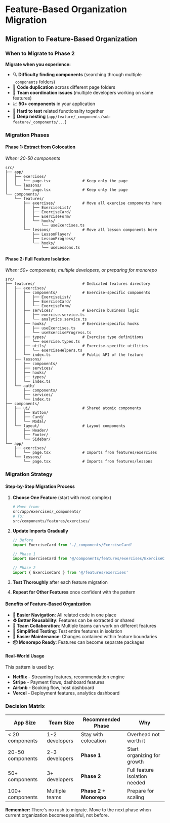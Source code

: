 # Feature-Based Organization Migration

## **Migration to Feature-Based Organization**

### **When to Migrate to Phase 2**

**Migrate when you experience:**
- 🔍 **Difficulty finding components** (searching through multiple `_components` folders)
- 🔄 **Code duplication** across different page folders
- 👥 **Team coordination issues** (multiple developers working on same features)
- 📈 **50+ components** in your application
- 🧪 **Hard to test** related functionality together
- 📁 **Deep nesting** (`app/feature/_components/sub-feature/_components/...`)

### **Migration Phases**

#### **Phase 1: Extract from Colocation**
*When: 20-50 components*

```
src/
├── app/
│   ├── exercises/
│   │   └── page.tsx              # Keep only the page
│   └── lessons/
│       └── page.tsx              # Keep only the page
└── components/
    └── features/
        ├── exercises/            # Move all exercise components here
        │   ├── ExerciseList/
        │   ├── ExerciseCard/
        │   ├── ExerciseForm/
        │   └── hooks/
        │       └── useExercises.ts
        └── lessons/              # Move all lesson components here
            ├── LessonPlayer/
            ├── LessonProgress/
            └── hooks/
                └── useLessons.ts
```

#### **Phase 2: Full Feature Isolation**
*When: 50+ components, multiple developers, or preparing for monorepo*

```
src/
├── features/                     # Dedicated features directory
│   ├── exercises/
│   │   ├── components/           # Exercise-specific components
│   │   │   ├── ExerciseList/
│   │   │   ├── ExerciseCard/
│   │   │   └── ExerciseForm/
│   │   ├── services/             # Exercise business logic
│   │   │   ├── exercise.service.ts
│   │   │   └── analytics.service.ts
│   │   ├── hooks/                # Exercise-specific hooks
│   │   │   ├── useExercises.ts
│   │   │   └── useExerciseProgress.ts
│   │   ├── types/                # Exercise type definitions
│   │   │   └── exercise.types.ts
│   │   ├── utils/                # Exercise-specific utilities
│   │   │   └── exerciseHelpers.ts
│   │   └── index.ts              # Public API of the feature
│   ├── lessons/
│   │   ├── components/
│   │   ├── services/
│   │   ├── hooks/
│   │   ├── types/
│   │   └── index.ts
│   └── auth/
│       ├── components/
│       ├── services/
│       └── index.ts
├── components/
│   ├── ui/                       # Shared atomic components
│   │   ├── Button/
│   │   ├── Card/
│   │   └── Modal/
│   └── layout/                   # Layout components
│       ├── Header/
│       ├── Footer/
│       └── Sidebar/
└── app/
    ├── exercises/
    │   └── page.tsx              # Imports from features/exercises
    └── lessons/
        └── page.tsx              # Imports from features/lessons
```

### **Migration Strategy**

#### **Step-by-Step Migration Process**

1. **Choose One Feature** (start with most complex)
   ```bash
   # Move from:
   src/app/exercises/_components/
   # To:
   src/components/features/exercises/
   ```

2. **Update Imports Gradually**
   ```typescript
   // Before
   import ExerciseCard from './_components/ExerciseCard'
   
   // Phase 1
   import ExerciseCard from '@/components/features/exercises/ExerciseCard'
   
   // Phase 2
   import { ExerciseCard } from '@/features/exercises'
   ```

3. **Test Thoroughly** after each feature migration

4. **Repeat for Other Features** once confident with the pattern

#### **Benefits of Feature-Based Organization**

- **🧭 Easier Navigation**: All related code in one place
- **♻️ Better Reusability**: Features can be extracted or shared
- **👥 Team Collaboration**: Multiple teams can work on different features
- **🧪 Simplified Testing**: Test entire features in isolation
- **🔧 Easier Maintenance**: Changes contained within feature boundaries
- **📦 Monorepo Ready**: Features can become separate packages

#### **Real-World Usage**

This pattern is used by:
- **Netflix** - Streaming features, recommendation engine
- **Stripe** - Payment flows, dashboard features  
- **Airbnb** - Booking flow, host dashboard
- **Vercel** - Deployment features, analytics dashboard

### **Decision Matrix**

| App Size | Team Size | Recommended Phase | Why |
|----------|-----------|-------------------|-----|
| < 20 components | 1-2 developers | Stay with colocation | Overhead not worth it |
| 20-50 components | 2-3 developers | **Phase 1** | Start organizing for growth |
| 50+ components | 3+ developers | **Phase 2** | Full feature isolation needed |
| 100+ components | Multiple teams | **Phase 2 + Monorepo** | Prepare for scaling |

**Remember:** There's no rush to migrate. Move to the next phase when current organization becomes painful, not before.
